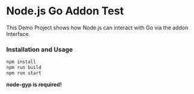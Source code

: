 # Node.js Go Addon Test

This Demo Project shows how Node.js can interact with Go via the addon Interface.

### Installation and Usage


```bash
npm install
npm run build
npm run start
```
**node-gyp is required!**

